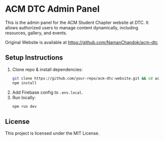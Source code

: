 # ACM DTC Admin Panel

This is the admin panel for the ACM Student Chapter website at DTC. It allows authorized users to manage content dynamically, including resources, gallery, and events.

Original Website is available at https://github.com/NamanChandok/acm-dtc

## Setup Instructions
1. Clone repo & install dependencies:
   ```bash
   git clone https://github.com/your-repo/acm-dtc-website.git && cd acm-dtc-website
   npm install
   ```
2. Add Firebase config to `.env.local`.
3. Run locally:
   ```bash
   npm run dev
   ```

## License

This project is licensed under the MIT License.
